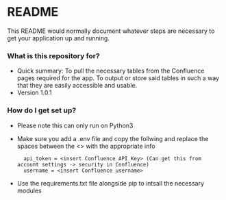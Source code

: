 # README #

This README would normally document whatever steps are necessary to get your application up and running.

### What is this repository for? ###

* Quick summary:
    To pull the necessary tables from the Confluence pages required for the app.
    To output or store said tables in such a way that they are easily accessible and usable.
* Version 1.0.1

### How do I get set up? ###

* Please note this can only run on Python3

* Make sure you add a .env file and copy the follwing and replace the spaces between the <> with the appropriate info

        api_token = <insert Confluence API Key> (Can get this from account settings -> security in Confluence)
        username = <insert Confluence username>

* Use the requirements.txt file alongside pip to intsall the necessary modules